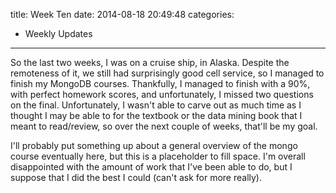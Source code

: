 title: Week Ten
date: 2014-08-18 20:49:48
categories:
 - Weekly Updates
---
So the last two weeks, I was on a cruise ship, in Alaska. Despite the remoteness of it, we still had surprisingly good cell service, so I managed to finish my MongoDB courses. Thankfully, I managed to finish with a 90%, with perfect homework scores, and unfortunately, I missed two questions on the final. Unfortunately, I wasn't able to carve out as much time as I thought I may be able to for the textbook or the data mining book that I meant to read/review, so over the next couple of weeks, that'll be my goal.

I'll probably put something up about a general overview of the mongo course eventually here, but this is a placeholder to fill space. I'm overall disappointed with the amount of work that I've been able to do, but I suppose that I did the best I could (can't ask for more really).
